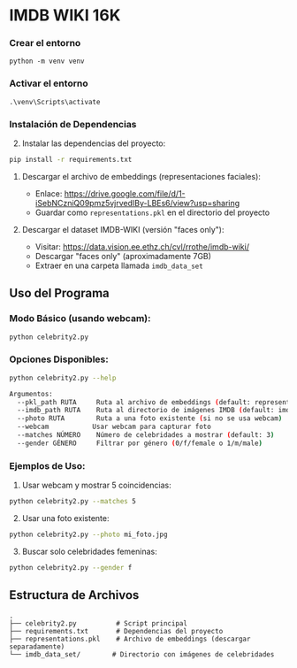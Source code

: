 # IMDB WIKI 16K

### Crear el entorno
```
python -m venv venv
```

### Activar el entorno
```
.\venv\Scripts\activate
```

### Instalación de Dependencias

2. Instalar las dependencias del proyecto:
```bash
pip install -r requirements.txt
```


1. Descargar el archivo de embeddings (representaciones faciales):
   - Enlace: https://drive.google.com/file/d/1-iSebNCzniQ09pmz5vjrvedIBy-LBEs6/view?usp=sharing
   - Guardar como `representations.pkl` en el directorio del proyecto

2. Descargar el dataset IMDB-WIKI (versión "faces only"):
   - Visitar: https://data.vision.ee.ethz.ch/cvl/rrothe/imdb-wiki/
   - Descargar "faces only" (aproximadamente 7GB)
   - Extraer en una carpeta llamada `imdb_data_set`

## Uso del Programa 

### Modo Básico (usando webcam):
```bash
python celebrity2.py
```

### Opciones Disponibles:
```bash
python celebrity2.py --help

Argumentos:
  --pkl_path RUTA     Ruta al archivo de embeddings (default: representations.pkl)
  --imdb_path RUTA    Ruta al directorio de imágenes IMDB (default: imdb_data_set)
  --photo RUTA        Ruta a una foto existente (si no se usa webcam)
  --webcam           Usar webcam para capturar foto
  --matches NÚMERO    Número de celebridades a mostrar (default: 3)
  --gender GÉNERO     Filtrar por género (0/f/female o 1/m/male)
```

### Ejemplos de Uso:

1. Usar webcam y mostrar 5 coincidencias:
```bash
python celebrity2.py --matches 5
```

2. Usar una foto existente:
```bash
python celebrity2.py --photo mi_foto.jpg
```

3. Buscar solo celebridades femeninas:
```bash
python celebrity2.py --gender f
```

## Estructura de Archivos 

```
.
├── celebrity2.py          # Script principal
├── requirements.txt       # Dependencias del proyecto
├── representations.pkl    # Archivo de embeddings (descargar separadamente)
└── imdb_data_set/        # Directorio con imágenes de celebridades
```




